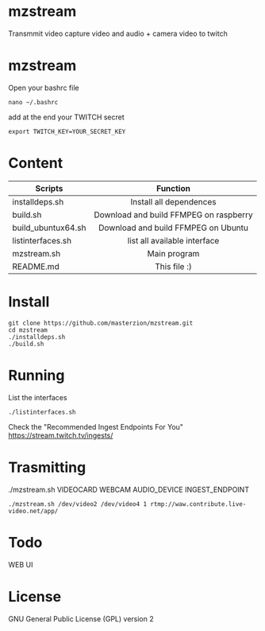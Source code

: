 # mzstream

Transmmit video capture video and audio + camera video  to twitch




# mzstream

Open your bashrc file 

```
nano ~/.bashrc
```

add at the end your TWITCH secret

```
export TWITCH_KEY=YOUR_SECRET_KEY
```

# Content

| Scripts              | Function                              |
|----------------------|:-------------------------------------:|
| installdeps.sh       | Install all dependences               |
| build.sh             | Download and build FFMPEG on raspberry|
| build_ubuntux64.sh   | Download and build FFMPEG on Ubuntu   |
| listinterfaces.sh    | list all available interface          |
| mzstream.sh          | Main program                          |
| README.md            | This file  :)                         |


# Install
```
git clone https://github.com/masterzion/mzstream.git
cd mzstream
./installdeps.sh
./build.sh
```

# Running

List the interfaces

```
./listinterfaces.sh
```

Check the "Recommended Ingest Endpoints For You" https://stream.twitch.tv/ingests/


# Trasmitting

./mzstream.sh VIDEOCARD WEBCAM AUDIO_DEVICE INGEST_ENDPOINT

```
./mzstream.sh /dev/video2 /dev/video4 1 rtmp://waw.contribute.live-video.net/app/

```



# Todo

WEB UI


# License

GNU General Public License (GPL) version 2
